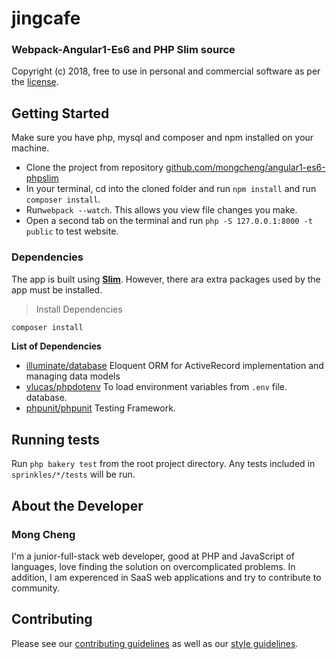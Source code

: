 # jingcafe

### Webpack-Angular1-Es6 and PHP Slim source 

Copyright (c) 2018, free to use in personal and commercial software as per the [license](LICENSE.md).

## Getting Started
Make sure you have php, mysql and composer and npm installed on your machine.
- Clone the project from repository [github.com/mongcheng/angular1-es6-phpslim](https://github.com/mongcheng/jingcafe)
- In your terminal, cd into the cloned folder and run `npm install` and run `composer install`.
- Run`webpack --watch`. This allows you view file changes you make.
- Open a second tab on the terminal and run `php -S 127.0.0.1:8000 -t public` to test website.

### Dependencies 
The app is built using **[Slim](https://www.slimframework.com/)**. However, there ara extra packages used by the app must be installed.
> Install Dependencies
```bash
composer install
```
**List of Dependencies**
- [illuminate/database](https://laravel.com/docs/5.5/eloquent) Eloquent ORM for ActiveRecord implementation and managing data models
- [vlucas/phpdotenv](https://github.com/vlucas/phpdotenv) To load environment variables from `.env` file.
database.
- [phpunit/phpunit](https://phpunit.de/) Testing Framework.

## Running tests

Run `php bakery test` from the root project directory. Any tests included in `sprinkles/*/tests` will be run.

## About the Developer

### Mong Cheng

I'm a junior-full-stack web developer, good at PHP and JavaScript of languages, love finding the solution on overcomplicated problems. In addition, I am experenced in SaaS web applications and try to contribute to community.

## Contributing

Please see our [contributing guidelines](.github/CONTRIBUTING.md) as well as our [style guidelines](STYLE-GUIDE.md).
